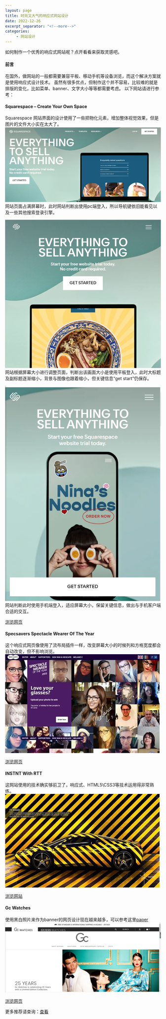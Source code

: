 ```yaml
---
layout: page
title: 时尚又大气的响应式网站设计
date: 2022-12-26
excerpt_separator: "<!--more-->"
categories:
     - 网站设计
---
```


如何制作一个优秀的响应式网站呢？点开看看来获取灵感吧。

<!--more-->

#### 前言
在国外，做网站的一般都需要兼容平板、移动手机等设备浏览，而这个解决方案就是使用响应式设计技术。
虽然有很多优点，但制作这个并不容易，比较难的就是排版的变化，比如菜单、banner、文字大小等等都需要考虑。
以下网站请进行参考：

#### Squarespace – Create Your Own Space
Squarespace 网站界面的设计使用了一些把物化元素，增加整体视觉效果，但是图片的文件大小实在太大了。
![fashion_big](assets/images/wzsj/fashion_big.png)
网站页面占满屏幕时，此时网站判断出使用pc端登入，所以导航键依旧能看见以及一些其他搜索登录引擎。

![fashion_middle](assets/images/wzsj/fashion_middle.png)
网站根据屏幕大小进行调整页面，判断出该画面大小是使用平板登入，此时大标题及副标题逐渐缩小，背景与图像也跟着缩小，但关键信息“get start”仍保存。

![fashion_small](assets/images/wzsj/fashion_small.png)
网站判断此时使用手机端登入，适应屏幕大小，保留关键信息，做出与手机客户端合适的交互。

[浏览网页](https://www.squarespace.com/)


#### Specsavers Spectacle Wearer Of The Year
这个响应式网页像使用了流布局插件一样，改变屏幕大小的时候列和方格宽度都会自动改变，但不影响浏览。
![act](assets/images/wzsj/act.jpg)

[浏览网页](https://www.specsavers.co.uk/loveglasses)


#### INSTNT With RTT
这网站使用的技术确实够前卫了，响应式、HTML5\CSS3等技术运用得非常熟练。
![car](assets/images/wzsj/car.jpg)

[浏览网站](https://www2.dnfs24.com/en/instnt.de)


#### Gc Watches
使用黑白照片来作为banner的网页设计现在越来越多，可以参考这里[paper](https://www.shejidaren.com/black-white-photogarphy-in-web-designs.html)
![watch](assets/images/wzsj/watch.png)

[浏览网页](https://shop.gcwatches.com/)





更多推荐请查询：[查看](http://hao.shejidaren.com/)